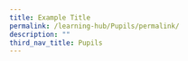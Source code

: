 ```yaml
---
title: Example Title
permalink: /learning-hub/Pupils/permalink/
description: ""
third_nav_title: Pupils
---
```

